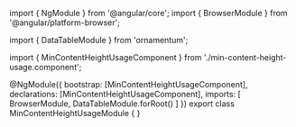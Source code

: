 import { NgModule } from '@angular/core';
import { BrowserModule } from '@angular/platform-browser';
  
import { DataTableModule } from 'ornamentum';
  
import { MinContentHeightUsageComponent } from './min-content-height-usage.component';

@NgModule({
 bootstrap: [MinContentHeightUsageComponent],
 declarations: [MinContentHeightUsageComponent],
 imports: [
    BrowserModule, 
    DataTableModule.forRoot()
  ]
})
export class MinContentHeightUsageModule {
}
